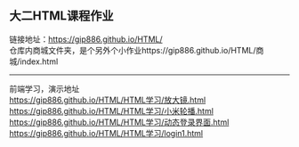 ## 大二HTML课程作业
链接地址：https://gip886.github.io/HTML/  
仓库内商城文件夹，是个另外个小作业https://gip886.github.io/HTML/商城/index.html
***
前端学习，演示地址  
https://gip886.github.io/HTML/HTML学习/放大镜.html  
https://gip886.github.io/HTML/HTML学习/小米轮播.html  
https://gip886.github.io/HTML/HTML学习/动态登录界面.html  
https://gip886.github.io/HTML/HTML学习/login1.html
